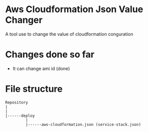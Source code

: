 # Aws Cloudformation Json Value Changer
A tool use to change the value of cloudformation conguration


# Changes done so far
- It can change ami id  (done)

# File structure
```
Repository
|
|
|------deploy
         |
         |------aws-cloudformation.json (service-stack.json)
```
